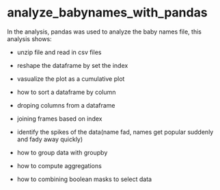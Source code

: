 # analyze_babynames_with_pandas

In the analysis, pandas was used to analyze the baby names file, this analysis shows: 

* unzip file and read in csv files
* reshape the dataframe by set the index
* vasualize the plot as a cumulative plot
* how to sort a dataframe by column
* droping columns from a dataframe
* joining frames based on index

* identify the spikes of the data(name fad, names get popular suddenly and fady away quickly)
* how to group data with groupby
* how to compute aggregations
* how to combining boolean masks to select data